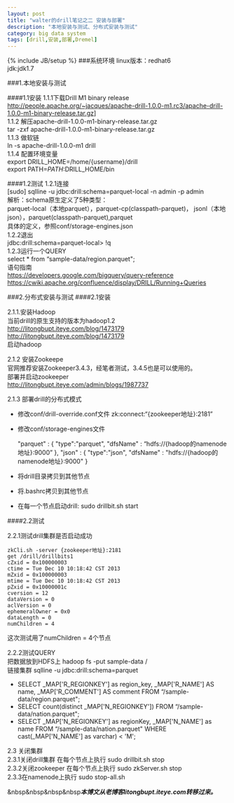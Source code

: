 ```yaml
---
layout: post
title: "walter的drill笔记之二 安装与部署"
description: "本地安装与测试、分布式安装与测试"
category: big data system
tags: [drill,安装,部署,Dremel]
---
```

{% include JB/setup %}
###系统环境
linux版本：redhat6    
jdk:jdk1.7

###1.本地安装与测试

####1.1安装
1.1.1下载Drill M1 binary release     
<http://people.apache.org/~jacques/apache-drill-1.0.0-m1.rc3/apache-drill-1.0.0-m1-binary-release.tar.gz]>    
1.1.2 解压apache-drill-1.0.0-m1-binary-release.tar.gz    
tar -zxf apache-drill-1.0.0-m1-binary-release.tar.gz    
1.1.3 做软链    
ln -s apache-drill-1.0.0-m1 drill    
1.1.4 配置环境变量    
export DRILL_HOME=/home/{username}/drill    
export PATH=$PATH:$DRILL_HOME/bin

####1.2测试
1.2.1连接    
[sudo] sqlline -u jdbc:drill:schema=parquet-local -n admin -p admin    
解析：schema原生定义了5种类型：    
parquet-local（本地parquet），parquet-cp(classpath-parquet)， jsonl（本地json），parquet(classpath-parquet),parquet    
具体的定义，参照conf/storage-engines.json    
1.2.2退出    
jdbc:drill:schema=parquet-local> !q    
1.2.3运行一个QUERY    
select * from “sample-data/region.parquet";    
语句指南    
<https://developers.google.com/bigquery/query-reference>     
<https://cwiki.apache.org/confluence/display/DRILL/Running+Queries>       

###2.分布式安装与测试
####2.1安装    

2.1.1.安装Hadoop    
当前drill的原生支持的版本为hadoop1.2    
<http://litongbupt.iteye.com/blog/1473179>    
<http://litongbupt.iteye.com/blog/1473179>    
启动hadoop    


2.1.2 安装Zookeepe    
官网推荐安装Zookeeper3.4.3，经笔者测试，3.4.5也是可以使用的。    
部署并启动zookeeper    
​<http://litongbupt.iteye.com/admin/blogs/1987737>    


2.1.3 部署drill的分布式模式    
- 修改conf/drill-override.conf文件 zk:connect:“{zookeeper地址}:2181”    
- 修改conf/storage-engines文件    

    "parquet" :
      {
        "type":"parquet",
        "dfsName" : “hdfs://{hadoop的namenode地址}:9000”
      },
    "json" :
      {
        "type":"json",
        "dfsName" : "hdfs://{hadoop的namenode地址}:9000"
      }
	  
- 将drill目录拷贝到其他节点
- 将.bashrc拷贝到其他节点
- 在每一个节点启动drill:   sudo drillbit.sh start

####2.2测试    

2.2.1测试drill集群是否启动成功    

    zkCli.sh -server {zookeeper地址}:2181
    get /drill/drillbits1
    cZxid = 0x100000003
    ctime = Tue Dec 10 10:18:42 CST 2013
    mZxid = 0x100000003
    mtime = Tue Dec 10 10:18:42 CST 2013
    pZxid = 0x10000001c
    cversion = 12
    dataVersion = 0
    aclVersion = 0
    ephemeralOwner = 0x0
    dataLength = 0
    numChildren = 4

这次测试用了numChildren = 4个节点    

2.2.2测试QUERY    
把数据放到HDFS上   hadoop fs -put sample-data /    
链接集群 sqlline -u jdbc:drill:schema=parquet    

-    SELECT _MAP['R_REGIONKEY'] as region_key, _MAP['R_NAME'] AS name, _MAP['R_COMMENT'] AS comment FROM “/sample-data/region.parquet";
-    SELECT count(distinct _MAP['N_REGIONKEY']) FROM “/sample-data/nation.parquet";   
-    SELECT _MAP['N_REGIONKEY'] as regionKey, _MAP['N_NAME'] as name FROM “/sample-data/nation.parquet" WHERE cast(_MAP['N_NAME'] as varchar) < 'M';

2.3 关闭集群    
2.3.1关闭drill集群 在每个节点上执行 sudo drillbit.sh stop     
2.3.2关闭zookeeper 在每个节点上执行 sudo zkServer.sh stop    
2.3.3在namenode上执行 sudo stop-all.sh    

&nbsp&nbsp&nbsp&nbsp***本博文从老博客litongbupt.iteye.com转移过来。***
